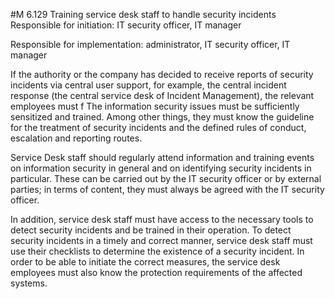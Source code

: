 #M 6.129 Training service desk staff to handle security incidents
Responsible for initiation: IT security officer, IT manager

Responsible for implementation: administrator, IT security officer, IT manager

If the authority or the company has decided to receive reports of security incidents via central user support, for example, the central incident response (the central service desk of Incident Management), the relevant employees must f The information security issues must be sufficiently sensitized and trained. Among other things, they must know the guideline for the treatment of security incidents and the defined rules of conduct, escalation and reporting routes.

Service Desk staff should regularly attend information and training events on information security in general and on identifying security incidents in particular. These can be carried out by the IT security officer or by external parties; in terms of content, they must always be agreed with the IT security officer.

In addition, service desk staff must have access to the necessary tools to detect security incidents and be trained in their operation. To detect security incidents in a timely and correct manner, service desk staff must use their checklists to determine the existence of a security incident. In order to be able to initiate the correct measures, the service desk employees must also know the protection requirements of the affected systems.



